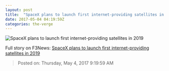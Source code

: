 ```yaml
---
layout: post
title:  "SpaceX plans to launch first internet-providing satellites in 2019"
date: 2017-05-04 04:19:59Z
categories: the-verge
---
```


![SpaceX plans to launch first internet-providing satellites in 2019](https://cdn0.vox-cdn.com/thumbor/zTePdPvjSJScoKuHQaXpm1b72Q4=/0x51:1020x625/1600x900/cdn0.vox-cdn.com/uploads/chorus_image/image/54613645/spacex1_1020.0.jpg)




Full story on F3News: [SpaceX plans to launch first internet-providing satellites in 2019](http://www.f3nws.com/n/pBKZzB)

> Posted on: Thursday, May 4, 2017 9:19:59 AM
